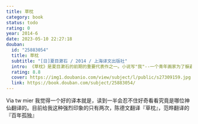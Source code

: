 ```yaml
---
title: 草枕
category: book
status: todo
rating: 0
year: 2014-6
date: 2023-05-10 22:27:18
douban:
  id: "25883054"
  title: 草枕
  subtitle: "[日]夏目漱石 / 2014 / 上海译文出版社"
  intro: 《草枕》是夏目漱石的前期的重要代表作之一。小说写"我"--一个青年画家为了躲避俗世的忧烦，寻求"非人情"的美的世界，来到了一个偏远的山村，以及在那里的所见所思所闻。作品着重描写了山村中的人和景物，其间穿插着大量"我"关于艺术论和美学观的独白，并比较了东西方艺术的差异。这些独白中最为核心的观点即"非人情"。所谓"非人情"是一种超越道德或人情的境界，是超脱世俗的出世境地，也是一种艺术审美观。比如作品中的"我"认为陶渊明的诗中所传达出来的意境便深得"非人情"三昧。因此，《草枕》与其说是一篇小说，更像是一部夏目漱石关于艺术的论著；而对山村风情的描写以及不时出现的俳句和诗词又让这部作品像是一篇优美的游记散文。总之，《草枕》是一部别具特色的作品，非常值得一读。
  rating: 8.8
  cover: https://img1.doubanio.com/view/subject/l/public/s27309159.jpg
  link: https://book.douban.com/subject/25883054/
---
```


Via tw mier 我觉得一个好的译本就是，读到一半会忍不住好奇看看究竟是哪位神仙翻译的。目前给我这种强烈印象的只有两次，陈德文翻译『草枕』，范晔翻译的『百年孤独』